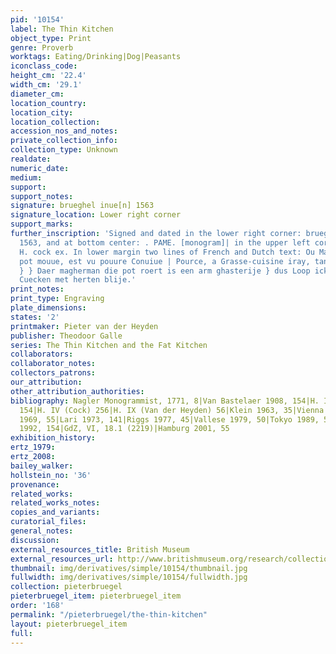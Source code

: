```yaml
---
pid: '10154'
label: The Thin Kitchen
object_type: Print
genre: Proverb
worktags: Eating/Drinking|Dog|Peasants
iconclass_code:
height_cm: '22.4'
width_cm: '29.1'
diameter_cm:
location_country:
location_city:
location_collection:
accession_nos_and_notes:
private_collection_info:
collection_type: Unknown
realdate:
numeric_date:
medium:
support:
support_notes:
signature: brueghel inue[n] 1563
signature_location: Lower right corner
support_marks:
further_inscription: 'Signed and dated in the lower right corner: brueghel inue[n]
  1563, and at bottom center: . PAME. [monogram]| in the upper left corner the address:
  H. cock ex. In lower margin two lines of French and Dutch text: Ou Maigre-os Le
  pot mouue, est vu pouure Conuiue | Pource, a Grasse-cuisine iray, tant que ie viue
  } } Daer magherman die pot roert is een arm ghasterije } dus Loop ick nae de uette
  Cuecken met herten blije.'
print_notes:
print_type: Engraving
plate_dimensions:
states: '2'
printmaker: Pieter van der Heyden
publisher: Theodoor Galle
series: The Thin Kitchen and the Fat Kitchen
collaborators:
collaborator_notes:
collectors_patrons:
our_attribution:
other_attribution_authorities:
bibliography: Nagler Monogrammist, 1771, 8|Van Bastelaer 1908, 154|H. III (Bruegel)
  154|H. IV (Cock) 256|H. IX (Van der Heyden) 56|Klein 1963, 35|Vienna 1967-68, 66|Lebeer
  1969, 55|Lari 1973, 141|Riggs 1977, 45|Vallese 1979, 50|Tokyo 1989, 55|Gilchrist
  1992, 154|GdZ, VI, 18.1 (2219)|Hamburg 2001, 55
exhibition_history:
ertz_1979:
ertz_2008:
bailey_walker:
hollstein_no: '36'
provenance:
related_works:
related_works_notes:
copies_and_variants:
curatorial_files:
general_notes:
discussion:
external_resources_title: British Museum
external_resources_url: http://www.britishmuseum.org/research/collection_online/collection_object_details.aspx
thumbnail: img/derivatives/simple/10154/thumbnail.jpg
fullwidth: img/derivatives/simple/10154/fullwidth.jpg
collection: pieterbruegel
pieterbruegel_item: pieterbruegel_item
order: '168'
permalink: "/pieterbruegel/the-thin-kitchen"
layout: pieterbruegel_item
full:
---
```

